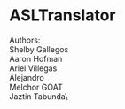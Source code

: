 # ASLTranslator
Authors:\
    Shelby Gallegos\
    Aaron Hofman\
    Ariel Villegas\
	Alejandro\
    Melchor GOAT\
    Jaztin Tabunda\
